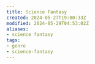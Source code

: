 ```yaml
---
title: Science Fantasy
created: 2024-05-27T19:00:33Z
modified: 2024-05-29T04:53:02Z
aliases:
- science fantasy
tags:
- genre
- science-fantasy
---
```


